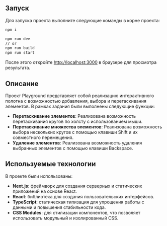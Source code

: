 ## Запуск

Для запуска проекта выполните следующие команды в корне проекта:

```bash
npm i
```

```bash
npm run dev
// or
npm run build
npm run start
```

После этого откройте [http://localhost:3000](http://localhost:3000) в браузере для просмотра результата.

## Описание

Проект Playground представляет собой реализацию интерактивного полотна с возможностью добавления, выбора и перетаскивания элементов. В рамках задания были выполнены следующие функции:

- **Перетаскивание элементов**: Реализована возможность перетаскивания кругов по холсту с использованием мыши.
- **Перетаскивание множества элементов**: Реализована возможность выбора нескольких кругов с помощью клавиши Shift и их совместного перемещения.
- **Удаление элементов**: Реализована возможность удаления выбранных элементов с помощью клавиши Backspace.

## Используемые технологии

В проекте были использованы:

- **Next.js**: фреймворк для создания серверных и статических приложений на основе React.
- **React**: библиотека для создания пользовательских интерфейсов.
- **TypeScript**: статическая типизация для упрощения работы с данными и повышения стабильности кода.
- **CSS Modules**: для стилизации компонентов, что позволяет использовать модульный и изолированный CSS.
